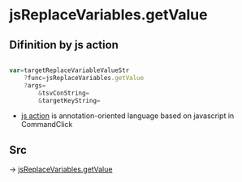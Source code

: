 # jsReplaceVariables.getValue

## Difinition by js action

```js.js

var=targetReplaceVariableValueStr
	?func=jsReplaceVariables.getValue
	?args=
		&tsvConString=
		&targetKeyString=
```

- [js action](#) is annotation-oriented language based on javascript in CommandClick

## Src

-> [jsReplaceVariables.getValue](https://github.com/puutaro/CommandClick/blob/master/app/src/main/java/com/puutaro/commandclick/fragment_lib/terminal_fragment/js_interface/edit/JsReplaceVariables.kt#L23)



